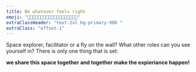 ```yaml
---
title: Be whatever feels right
emoji: "🐒👩‍💻🐉💼👨‍🔬👾👶🤖👩‍🚀🐙🤹🌚👨‍🏫👩‍🔬"
extraClassHeader: "text-2xl bg-primary-900 "
extraClass: "offset-1"
---
```


Space explorer, facilitator or a fly on the wall? What other roles can you see yourself in? There is only one thing that is set:

**we share this space together and together make the expieriance happen!**
